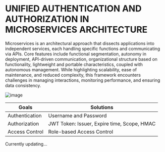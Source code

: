 # UNIFIED AUTHENTICATION AND AUTHORIZATION IN MICROSERVICES ARCHITECTURE

Microservices is an architectural approach that dissects applications into independent services, each handling 
specific functions and communicating via APIs. Core features include functional segmentation, autonomy in deployment, 
API-driven communication, organizational structure based on functionality, lightweight and portable characteristics, 
coupled with autonomous management. While highlighting scalability, ease of maintenance, and reduced complexity, 
this framework encounters challenges in managing interactions, monitoring performance, and ensuring data consistency.

![image](https://github.com/TooBunReal/ATM_Project/assets/89735990/8c36bb85-4976-4f02-b1d6-a9b89e945627)



|      Goals      |                 Solutions                     |
| --------------- | --------------------------------------------- |
| Authentication  | Username and Password                         |
| Authorization   | JWT Token: Issuer, Expire time, Scope, HMAC   |
| Access Control  | Role-based Access Control                     |

Currently updating...
 

 













